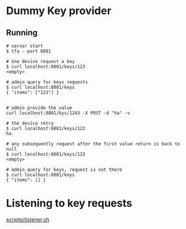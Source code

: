 # Dummy Key provider

## Running

    # server start
    $ tfa --port 8881

    # one device request a key
    $ curl localhost:8881/keys/123
    <empty>

    # admin query for keys requests
    $ curl localhost:8881/keys
    { "items": ["123"] }
    

    # admin provide the value
    curl localhost:8881/kys/1243 -X POST -d "ha" -v

    # the device retry
    $ curl localhost:8881/keys/123
    ha
    
    # any subsequently request after the first value return is back to null 
    $ curl localhost:8881/keys/123
    <empty>

    # admin query for keys, request is not there
    $ curl localhost:8881/keys
    { "items": [] }

# Listening to key requests

[scripts/listener.sh](scripts/listener.sh)
    
